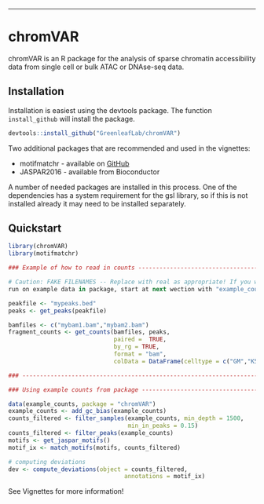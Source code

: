---

# chromVAR

chromVAR is an R package for the analysis of sparse chromatin accessibility data from single cell or bulk ATAC or DNAse-seq data. 

## Installation


Installation is easiest using the devtools package. The function `install_github` will install the package.

``` r
devtools::install_github("GreenleafLab/chromVAR")
```

Two additional packages that are recommended and used in the vignettes:

* motifmatchr - available on [GitHub](https://github.com/GreenleafLab/motifmatchr)
* JASPAR2016  - available from Bioconductor

A number of needed packages are installed in this process. One of the dependencies has a system requirement for the gsl library, so if this is not installed already it may need to be installed separately.  

## Quickstart

``` r
library(chromVAR)
library(motifmatchr)

### Example of how to read in counts -------------------------------------------

# Caution: FAKE FILENAMES -- Replace with real as appropriate! If you want to 
run on example data in package, start at next wection with "example_counts" data

peakfile <- "mypeaks.bed"
peaks <- get_peaks(peakfile)

bamfiles <- c("mybam1.bam","mybam2.bam")
fragment_counts <- get_counts(bamfiles, peaks, 
                              paired =  TRUE, 
                              by_rg = TRUE, 
                              format = "bam", 
                              colData = DataFrame(celltype = c("GM","K562")))

### ----------------------------------------------------------------------------

### Using example counts from package ------------------------------------------

data(example_counts, package = "chromVAR")
example_counts <- add_gc_bias(example_counts)
counts_filtered <- filter_samples(example_counts, min_depth = 1500,
                                  min_in_peaks = 0.15)
counts_filtered <- filter_peaks(example_counts)
motifs <- get_jaspar_motifs()
motif_ix <- match_motifs(motifs, counts_filtered)

# computing deviations
dev <- compute_deviations(object = counts_filtered, 
                                 annotations = motif_ix)

```

See Vignettes for more information!
